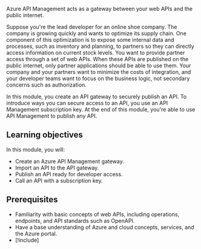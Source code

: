 Azure API Management acts as a gateway between your web APIs and the public internet.

Suppose you're the lead developer for an online shoe company. The company is growing quickly and wants to optimize its supply chain. One component of this optimization is to expose some internal data and processes, such as inventory and planning, to partners so they can directly access information on current stock levels. You want to provide partner access through a set of web APIs. When these APIs are published on the public internet, only partner applications should be able to use them. Your company and your partners want to minimize the costs of integration, and your developer teams want to focus on the business logic, not secondary concerns such as authorization.

In this module, you create an API gateway to securely publish an API. To introduce ways you can secure access to an API, you use an API Management subscription key. At the end of this module, you're able to use API Management to publish any API.

## Learning objectives

In this module, you will:

- Create an Azure API Management gateway.
- Import an API to the API gateway.
- Publish an API ready for developer access.
- Call an API with a subscription key.

## Prerequisites

- Familiarity with basic concepts of web APIs, including operations, endpoints, and API standards such as OpenAPI.
- Have a base understanding of Azure and cloud concepts, services, and the Azure portal.
- [!include[](../../../includes/azure-subscription-prerequisite.md)]